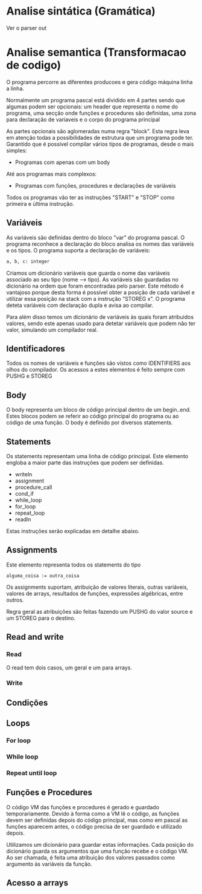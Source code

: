 # Analise sintática (Gramática)

Ver o parser out

# Analise semantica (Transformacao de codigo)

O programa percorre as diferentes producoes e gera código máquina linha a linha.

Normalmente um programa pascal está dividido em 4 partes sendo que algumas podem ser opcionais: um header que representa o nome do programa, uma secção onde funções e procedures são definidas, uma zona para declaração de variaveis e o corpo do programa principal

As partes opcionais são aglomeradas numa regra "block". Esta regra leva em atenção todas a possibilidades de estrutura que um programa pode ter. Garantido que é possível compilar vários tipos de programas, desde o mais simples: 

- Programas com apenas com um body

Até aos programas mais complexos:

- Programas com funções, procedures e declarações de variáveis

Todos os programas vão ter as instruções "START" e "STOP" como primeira e última instrução.

## Variáveis

As variáveis são definidas dentro do bloco "var" do programa pascal. O programa reconhece a declaração do bloco analisa os nomes das variáveis e os tipos. O programa suporta a declaração de variáveis:

```txt
a, b, c: integer
```

Criamos um dicionário variáveis que guarda o nome das variáveis associado ao seu tipo (nome --> tipo). As variáveis são guardadas no dicionário na ordem que foram encontradas pelo parser. Este método é vantajoso porque desta forma é possível obter a posição de cada variável e utilizar essa posição na stack com a instrução "STOREG x". O programa deteta variáveis com declaração dupla e avisa ao compilar.

Para além disso temos um dicionário de variáveis às quais foram atribuidos valores, sendo este apenas usado para detetar variáveis que podem não ter valor, simulando um compilador real.

## Identificadores

Todos os nomes de variáveis e funções são vistos como IDENTIFIERS aos olhos do compilador. Os acessos a estes elementos é feito sempre com PUSHG e STOREG

## Body

O body representa um bloco de código principal dentro de um begin..end. Estes blocos podem se referir ao código principal do programa ou ao código de uma função. O body é definido por diversos statements.

## Statements

Os statements representam uma linha de código principal. Este elemento engloba a maior parte das instruções que podem ser definidas.

- writeln
- assignment
- procedure_call
- cond_if
- while_loop
- for_loop
- repeat_loop
- readln

Estas instruções serão explicadas em detalhe abaixo.

## Assignments

Este elemento representa todos os statements do tipo

```
alguma_coisa := outra_coisa
```

Os assignments suportam, atribuição de valores literais, outras variáveis, valores de arrays, resultados de funções, expressões algébricas, entre outros.

Regra geral as atribuições são feitas fazendo um PUSHG do valor source e um STOREG para o destino.

## Read and write

### Read

O read tem dois casos, um geral e um para arrays. 

### Write

## Condições

## Loops

### For loop

### While loop

### Repeat until loop

## Funções e Procedures

O código VM das funções e procedures é gerado e guardado temporariamente. Devido à forma como a VM lê o código, as funções devem ser definidas depois do código principal, mas como em pascal as funções aparecem antes, o código precisa de ser guardado e utilizado depois.

Utilizamos um dicionário para guardar estas informações. Cada posição do dicionário guarda os argumentos que uma função recebe e o código VM. Ao ser chamada, é feita uma atribuição dos valores passados como argumento às variáveis da função.

## Acesso a arrays